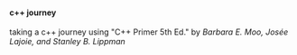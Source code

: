 #### c++ journey
taking a c++ journey using "C++ Primer 5th Ed." by _Barbara E. Moo, Josée Lajoie, and Stanley B. Lippman_